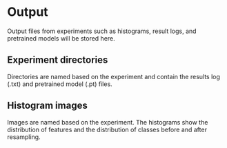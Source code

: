 # Output 
Output files from experiments such as histograms, result logs, and pretrained
models will be stored here.

## Experiment directories
Directories are named based on the experiment and contain the results log (.txt)
and pretrained model (.pt) files.

## Histogram images
Images are named based on the experiment. The histograms show the distribution
of features and the distribution of classes before and after resampling.